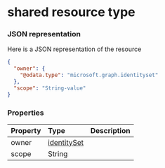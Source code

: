 # shared resource type



### JSON representation

Here is a JSON representation of the resource

<!-- {
  "blockType": "resource",
  "optionalProperties": [

  ],
  "@odata.type": "microsoft.graph.shared"
}-->

```json
{
  "owner": {
    "@odata.type": "microsoft.graph.identityset"
  },
  "scope": "String-value"
}

```
### Properties
| Property	   | Type	|Description|
|:---------------|:--------|:----------|
|owner|[identitySet](identityset.md)||
|scope|String||

<!-- uuid: e38b684a-b43c-4452-badd-b09ccd806691
2015-10-19 10:04:38 UTC -->
<!-- {
  "type": "#page.annotation",
  "description": "shared resource",
  "keywords": "",
  "section": "documentation",
  "tocPath": ""
}-->